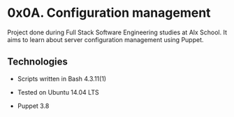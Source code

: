 # 0x0A. Configuration management



Project done during Full Stack Software Engineering studies at Alx School. It aims to learn about server configuration management using Puppet.

## Technologies

* Scripts written in Bash 4.3.11(1)

* Tested on Ubuntu 14.04 LTS

* Puppet 3.8
